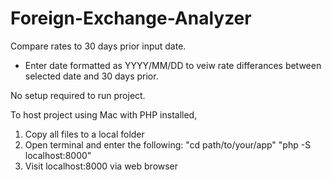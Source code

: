 # Foreign-Exchange-Analyzer
Compare rates to 30 days prior input date.

- Enter date formatted as YYYY/MM/DD to veiw rate differances between selected date and 30 days prior.

No setup required to run project.

To host project using Mac with PHP installed,
  1. Copy all files to a local folder
  2. Open terminal and enter the following: 
      "cd path/to/your/app"
      "php -S localhost:8000"
  3. Visit localhost:8000 via web browser
